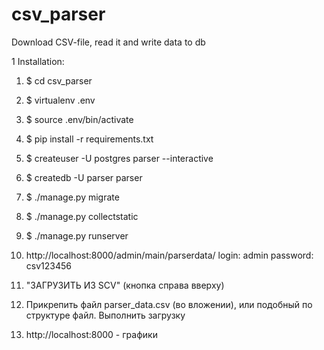 # csv_parser
Download CSV-file, read it and write data to db

1 Installation:

1) $ cd csv_parser

2) $ virtualenv .env

3) $ source .env/bin/activate

4) $ pip install -r requirements.txt

5) $ createuser -U postgres parser --interactive

6) $ createdb -U parser parser

7) $ ./manage.py migrate

8) $ ./manage.py collectstatic

9) $ ./manage.py runserver

10) http://localhost:8000/admin/main/parserdata/
    login: admin
    password: csv123456
    
11) "ЗАГРУЗИТЬ ИЗ SCV" (кнопка справа вверху)

12) Прикрепить файл parser_data.csv (во вложении), или подобный по структуре файл. Выполнить загрузку

13) http://localhost:8000 - графики
